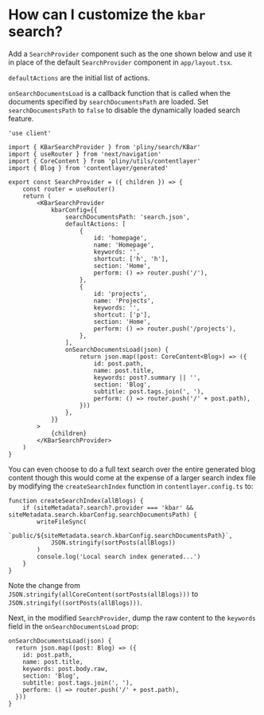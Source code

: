 # How can I customize the `kbar` search?

Add a `SearchProvider` component such as the one shown below and use it in place of the default `SearchProvider` component in `app/layout.tsx`.

`defaultActions` are the initial list of actions.

`onSearchDocumentsLoad` is a callback function that is called when the documents specified by `searchDocumentsPath` are loaded. Set `searchDocumentsPath` to `false` to disable the dynamically loaded search feature.

```tsx
'use client'

import { KBarSearchProvider } from 'pliny/search/KBar'
import { useRouter } from 'next/navigation'
import { CoreContent } from 'pliny/utils/contentlayer'
import { Blog } from 'contentlayer/generated'

export const SearchProvider = ({ children }) => {
	const router = useRouter()
	return (
		<KBarSearchProvider
			kbarConfig={{
				searchDocumentsPath: 'search.json',
				defaultActions: [
					{
						id: 'homepage',
						name: 'Homepage',
						keywords: '',
						shortcut: ['h', 'h'],
						section: 'Home',
						perform: () => router.push('/'),
					},
					{
						id: 'projects',
						name: 'Projects',
						keywords: '',
						shortcut: ['p'],
						section: 'Home',
						perform: () => router.push('/projects'),
					},
				],
				onSearchDocumentsLoad(json) {
					return json.map((post: CoreContent<Blog>) => ({
						id: post.path,
						name: post.title,
						keywords: post?.summary || '',
						section: 'Blog',
						subtitle: post.tags.join(', '),
						perform: () => router.push('/' + post.path),
					}))
				},
			}}
		>
			{children}
		</KBarSearchProvider>
	)
}
```

You can even choose to do a full text search over the entire generated blog content though this would come at the expense of a larger search index file by modifying the `createSearchIndex` function in `contentlayer.config.ts` to:

```tsx
function createSearchIndex(allBlogs) {
	if (siteMetadata?.search?.provider === 'kbar' && siteMetadata.search.kbarConfig.searchDocumentsPath) {
		writeFileSync(
			`public/${siteMetadata.search.kbarConfig.searchDocumentsPath}`,
			JSON.stringify(sortPosts(allBlogs))
		)
		console.log('Local search index generated...')
	}
}
```

Note the change from `JSON.stringify(allCoreContent(sortPosts(allBlogs)))` to `JSON.stringify((sortPosts(allBlogs)))`.

Next, in the modified `SearchProvider`, dump the raw content to the `keywords` field in the `onSearchDocumentsLoad` prop:

```tsx
onSearchDocumentsLoad(json) {
  return json.map((post: Blog) => ({
    id: post.path,
    name: post.title,
    keywords: post.body.raw,
    section: 'Blog',
    subtitle: post.tags.join(', '),
    perform: () => router.push('/' + post.path),
  }))
}
```
